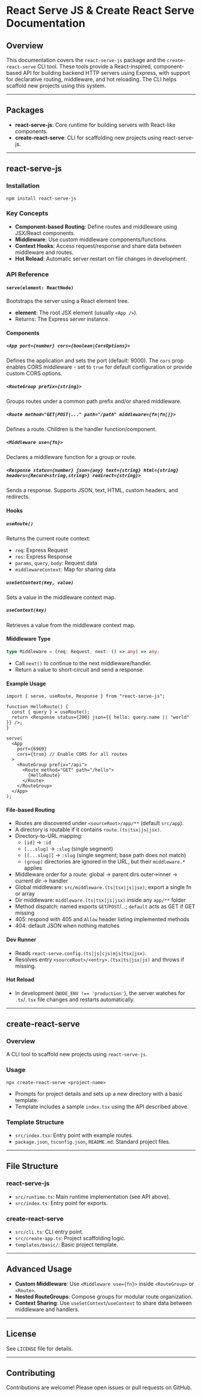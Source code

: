 # React Serve JS & Create React Serve Documentation

## Overview

This documentation covers the `react-serve-js` package and the `create-react-serve` CLI tool. These tools provide a React-inspired, component-based API for building backend HTTP servers using Express, with support for declarative routing, middleware, and hot reloading. The CLI helps scaffold new projects using this system.

---

## Packages

- **react-serve-js**: Core runtime for building servers with React-like components.
- **create-react-serve**: CLI for scaffolding new projects using react-serve-js.

---

## react-serve-js

### Installation

```
npm install react-serve-js
```

### Key Concepts

- **Component-based Routing**: Define routes and middleware using JSX/React components.
- **Middleware**: Use custom middleware components/functions.
- **Context Hooks**: Access request/response and share data between middleware and routes.
- **Hot Reload**: Automatic server restart on file changes in development.

### API Reference

#### `serve(element: ReactNode)`

Bootstraps the server using a React element tree.

- **element**: The root JSX element (usually `<App />`).
- Returns: The Express server instance.

#### Components

##### `<App port={number} cors={boolean|CorsOptions}>`

Defines the application and sets the port (default: 9000). The `cors` prop enables CORS middleware - set to `true` for default configuration or provide custom CORS options.

##### `<RouteGroup prefix={string}>`

Groups routes under a common path prefix and/or shared middleware.

##### `<Route method="GET|POST|..." path="/path" middleware={fn|fn[]}>`

Defines a route. Children is the handler function/component.

##### `<Middleware use={fn}>`

Declares a middleware function for a group or route.

##### `<Response status={number} json={any} text={string} html={string} headers={Record<string,string>} redirect={string}>`

Sends a response. Supports JSON, text, HTML, custom headers, and redirects.

#### Hooks

##### `useRoute()`

Returns the current route context:

- `req`: Express Request
- `res`: Express Response
- `params`, `query`, `body`: Request data
- `middlewareContext`: Map for sharing data

##### `useSetContext(key, value)`

Sets a value in the middleware context map.

##### `useContext(key)`

Retrieves a value from the middleware context map.

#### Middleware Type

```ts
type Middleware = (req: Request, next: () => any) => any;
```

- Call `next()` to continue to the next middleware/handler.
- Return a value to short-circuit and send a response.

#### Example Usage

```tsx
import { serve, useRoute, Response } from "react-serve-js";

function HelloRoute() {
  const { query } = useRoute();
  return <Response status={200} json={{ hello: query.name || "world" }} />;
}

serve(
  <App
    port={6969}
    cors={true} // Enable CORS for all routes
  >
    <RouteGroup prefix="/api">
      <Route method="GET" path="/hello">
        {HelloRoute}
      </Route>
    </RouteGroup>
  </App>
);
```

#### File-based Routing

- Routes are discovered under `<sourceRoot>/app/**` (default `src/app`).
- A directory is routable if it contains `route.(ts|tsx|js|jsx)`.
- Directory-to-URL mapping:
  - `[id]` -> `:id`
  - `[...slug]` -> `:slug` (single segment)
  - `[[...slug]]` -> `:slug` (single segment; base path does not match)
  - `(group)` directories are ignored in the URL, but their `middleware.*` applies
- Middleware order for a route: global → parent dirs outer→inner → current dir → handler
- Global middleware: `src/middleware.(ts|tsx|js|jsx)`; export a single fn or array
- Dir middleware: `middleware.(ts|tsx|js|jsx)` inside any `app/**` folder
- Method dispatch: named exports `GET`/`POST`/...; `default` acts as GET if GET missing
- 405: respond with 405 and `Allow` header listing implemented methods
- 404: default JSON when nothing matches

#### Dev Runner

- Reads `react-serve.config.(ts|js|cjs|mjs|tsx|jsx)`.
- Resolves entry `<sourceRoot>/<entry>.(tsx|ts|jsx|js)` and throws if missing.

#### Hot Reload

- In development (`NODE_ENV !== 'production'`), the server watches for `.ts`/`.tsx` file changes and restarts automatically.

---

## create-react-serve

### Overview

A CLI tool to scaffold new projects using `react-serve-js`.

### Usage

```
npx create-react-serve <project-name>
```

- Prompts for project details and sets up a new directory with a basic template.
- Template includes a sample `index.tsx` using the API described above.

### Template Structure

- `src/index.tsx`: Entry point with example routes.
- `package.json`, `tsconfig.json`, `README.md`: Standard project files.

---

## File Structure

### react-serve-js

- `src/runtime.ts`: Main runtime implementation (see API above).
- `src/index.ts`: Entry point for exports.

### create-react-serve

- `src/cli.ts`: CLI entry point.
- `src/create-app.ts`: Project scaffolding logic.
- `templates/basic/`: Basic project template.

---

## Advanced Usage

- **Custom Middleware**: Use `<Middleware use={fn}>` inside `<RouteGroup>` or `<Route>`.
- **Nested RouteGroups**: Compose groups for modular route organization.
- **Context Sharing**: Use `useSetContext`/`useContext` to share data between middleware and handlers.

---

## License

See `LICENSE` file for details.

---

## Contributing

Contributions are welcome! Please open issues or pull requests on GitHub.
